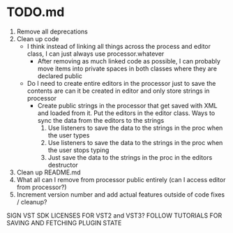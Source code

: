 #  TODO.md

1. Remove all deprecations
2. Clean up code
    - I think instead of linking all things across the process and editor class,
      I can just always use processor.whatever
        - After removing as much linked code as possible, I can probably move
          items into private spaces in both classes where they are declared
          public
    - Do I need to create entire editors in the processor just to save the
      contents are can it be created in editor and only store strings in
      processor
        - Create public strings in the processor that get saved with XML and
          loaded from it.  Put the editors in the editor class.  Ways to sync
          the data from the editors to the strings
            1. Use listeners to save the data to the strings in the proc when
               the user types
            2. Use listeners to save the data to the strings in the proc when
               the user stops typing
            3. Just save the data to the strings in the proc in the editors
               destructor
3. Clean up README.md
4. What all can I remove from processor public entirely (can I access editor
   from processor?)
5. Increment version number and add actual features outside of code fixes /
   cleanup?

SIGN VST SDK LICENSES FOR VST2 and VST3?
FOLLOW TUTORIALS FOR SAVING AND FETCHING PLUGIN STATE
